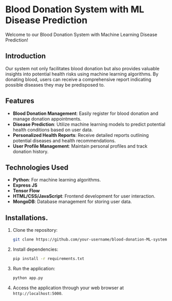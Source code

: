 
# Blood Donation System with ML Disease Prediction

Welcome to our Blood Donation System with Machine Learning Disease Prediction! 

## Introduction

Our system not only facilitates blood donation but also provides valuable insights into potential health risks using machine learning algorithms. By donating blood, users can receive a comprehensive report indicating possible diseases they may be predisposed to.

## Features

- **Blood Donation Management**: Easily register for blood donation and manage donation appointments.
- **Disease Prediction**: Utilize machine learning models to predict potential health conditions based on user data.
- **Personalized Health Reports**: Receive detailed reports outlining potential diseases and health recommendations.
- **User Profile Management**: Maintain personal profiles and track donation history.

## Technologies Used

- **Python**: For machine learning algorithms.
- **Express JS**
- **Tensor Flow**
- **HTML/CSS/JavaScript**: Frontend development for user interaction.
- **MongoDB**: Database management for storing user data.

## Installations.

1. Clone the repository:
   ```bash
   git clone https://github.com/your-username/blood-donation-ML-system.git
   ```
2. Install dependencies:
   ```bash
   pip install -r requirements.txt
   ```
3. Run the application:
   ```bash
   python app.py
   ```
4. Access the application through your web browser at `http://localhost:5000`.
   

